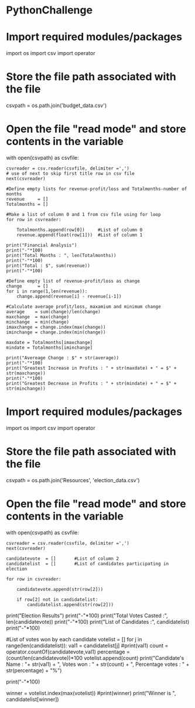 # PythonChallenge
# Import required modules/packages
import os
import csv
import operator

# Store the file path associated with the file
csvpath = os.path.join('budget_data.csv')

# Open the file "read mode" and store contents in the variable
with open(csvpath) as csvfile:

    csvreader = csv.reader(csvfile, delimiter =',')
    # use of next to skip first title row in csv file
    next(csvreader) 

    #Define empty lists for revenue-profit/loss and Totalmonths-number of months
    revenue     = []
    Totalmonths = []

    #Make a list of column 0 and 1 from csv file using for loop
    for row in csvreader:

        Totalmonths.append(row[0])     #List of column 0
        revenue.append(float(row[1]))  #List of column 1        

    print("Financial Analysis")
    print("-"*100)
    print("Total Months : ", len(Totalmonths))
    print("-"*100)
    print("Total : $", sum(revenue))
    print("-"*100)
 
    #Define empty list of revenue-profit/loss as change
    change      = []
    for i in range(1,len(revenue)):
        change.append(revenue[i] - revenue[i-1]) 
        
    #Calculate average profit/loss, maxamium and minimum change
    average    = sum(change)/len(change)
    maxchange  = max(change)
    minchange  = min(change)
    imaxchange = change.index(max(change))
    iminchange = change.index(min(change))

    maxdate = Totalmonths[imaxchange]
    mindate = Totalmonths[iminchange]

    print("Avereage Change : $" + str(average))
    print("-"*100)
    print("Greatest Increase in Profits : " + str(maxdate) + " = $" + str(maxchange))
    print("-"*100)
    print("Greatest Decrease in Profits : " + str(mindate) + " = $" + str(minchange))


# Import required modules/packages
import os
import csv
import operator

# Store the file path associated with the file
csvpath = os.path.join('Resources', 'election_data.csv')

# Open the file "read mode" and store contents in the variable
with open(csvpath) as csvfile:

    csvreader = csv.reader(csvfile, delimiter =',')
    next(csvreader) 

    candidatevote  = []       #List of column 2
    candidatelist  = []       #List of candidates participating in election
   
    for row in csvreader:
        
        candidatevote.append(str(row[2]))
        
        if row[2] not in candidatelist:
            candidatelist.append(str(row[2]))
   
print("Election Results")
print("-"*100)
print("Total Votes Casted :", len(candidatevote))
print("-"*100)
print("List of Candidates :", candidatelist)
print("-"*100)

#List of votes won by each candidate
votelist = []
for j in range(len(candidatelist)):
    val1       = candidatelist[j]
    #print(val1)
    count      = operator.countOf(candidatevote,val1)
    percentage = (count/len(candidatevote))*100
    votelist.append(count)
    print("Candidate's Name : "+ str(val1) + ", Votes won : " + str(count) + ", Percentage votes : " + str(percentage) + "%")

print("-"*100)    

winner = votelist.index(max(votelist))
#print(winner)
print("Winner is ", candidatelist[winner])
